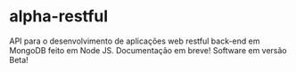 # alpha-restful

API para o desenvolvimento de aplicações web restful back-end em MongoDB feito em Node JS. Documentação em breve! Software em versão Beta!
